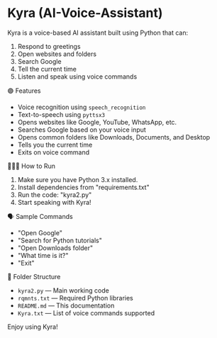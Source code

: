 # Kyra (AI-Voice-Assistant)
  Kyra is a voice-based AI assistant built using Python that can:
1. Respond to greetings
2. Open websites and folders
3. Search Google
4. Tell the current time
5. Listen and speak using voice commands

🟣 Features
- Voice recognition using `speech_recognition`
- Text-to-speech using `pyttsx3`
- Opens websites like Google, YouTube, WhatsApp, etc.
- Searches Google based on your voice input
- Opens common folders like Downloads, Documents, and Desktop
- Tells you the current time
- Exits on voice command

 🏃🏻‍➡️ How to Run
1. Make sure you have Python 3.x installed.
2. Install dependencies from "requirements.txt"
3. Run the code: "kyra2.py"
4. Start speaking with Kyra!

🗣️ Sample Commands
- "Open Google"
- "Search for Python tutorials"
- "Open Downloads folder"
- "What time is it?"
- "Exit"

 📁 Folder Structure
- `kyra2.py` — Main working code
- `rqmnts.txt` — Required Python libraries
- `README.md` — This documentation
- `Kyra.txt` — List of voice commands supported

Enjoy using Kyra!
